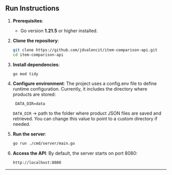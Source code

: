 ## Run Instructions

1. **Prerequisites**:  
   - Go version **1.21.5** or higher installed.

2. **Clone the repository**:
   ```sh
   git clone https://github.com/jdvalencit/item-comparison-api.git
   cd item-comparison-api
   ```

3. **Install dependencies**:
   ```sh
   go mod tidy
   ```

4. **Configure environment**:
The project uses a config.env file to define runtime configuration.
Currently, it includes the directory where products are stored:

   ```env
    DATA_DIR=data
   ```

    `DATA_DIR` → path to the folder where product JSON files are saved and retrieved.
    You can change this value to point to a custom directory if needed.

5. **Run the server**:
   ```sh
   go run ./cmd/server/main.go
   ```

6. **Access the API**:
By default, the server starts on port 8080:
   ```raw
   http://localhost:8080
   ```

---